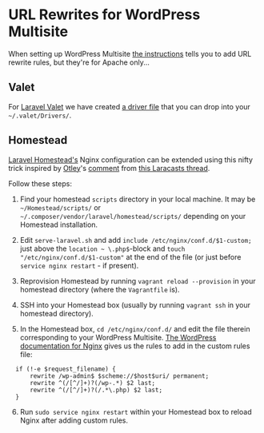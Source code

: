 # URL Rewrites for WordPress Multisite

When setting up WordPress Multisite [the instructions](https://codex.wordpress.org/Create_A_Network#Step_2:_Allow_Multisite)
tells you to add URL rewrite rules, but they're for Apache only...

## Valet
For [Laravel Valet](http://laravel.com/docs/valet) we have created
[a driver file](WordPressMultisiteValetDriver.php)
that you can drop into your `~/.valet/Drivers/`.

## Homestead
[Laravel Homestead's](http://laravel.com/docs/homestead) Nginx configuration can be extended using this nifty trick inspired by [Otley](https://laracasts.com/@otley)'s
[comment](https://laracasts.com/discuss/channels/requests/homestead-provision-deletes-custom-nginx-settings/replies/113240)
from [this Laracasts thread](https://laracasts.com/discuss/channels/requests/homestead-provision-deletes-custom-nginx-settings).

Follow these steps:

1. Find your homestead `scripts` directory in your local machine.
  It may be `~/Homestead/scripts/` or `~/.composer/vendor/laravel/homestead/scripts/`
  depending on your Homestead installation.
  
2. Edit `serve-laravel.sh` and add `include /etc/nginx/conf.d/$1-custom;` just above the `location ~ \.php$`-block
  and `touch "/etc/nginx/conf.d/$1-custom"` at the end of the file
  (or just before `service nginx restart` - if present).

3. Reprovision Homestead by running `vagrant reload --provision`
  in your homestead directory (where the `Vagrantfile` is).

4. SSH into your Homestead box
  (usually by running `vagrant ssh` in your homestead directory).

5. In the Homestead box, `cd /etc/nginx/conf.d/` and edit the file therein corresponding to your WordPress Multisite.
  [The WordPress documentation for Nginx](https://codex.wordpress.org/Nginx#WordPress_Multisite_Subdirectory_rules)
  gives us the rules to add in the custom rules file:

  ``` nginx
    if (!-e $request_filename) {
        rewrite /wp-admin$ $scheme://$host$uri/ permanent;
        rewrite ^(/[^/]+)?(/wp-.*) $2 last;
        rewrite ^(/[^/]+)?(/.*\.php) $2 last;
    }
  ```

6. Run `sudo service nginx restart` within your Homestead box to reload Nginx after adding custom rules.
